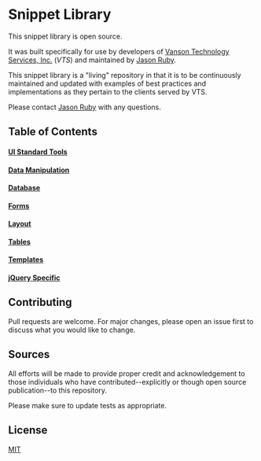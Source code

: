 # Snippet Library

This snippet library is open source.

It was built specifically for use by developers of [Vanson Technology Services, Inc.](http://www.vansontech.com/) (*VTS*) and maintained by [Jason Ruby](https://github.com/BluePawDev).

This snippet library is a "living" repository in that it is to be continuously maintained and updated with examples of best practices and implementations as they pertain to the clients served by VTS.

Please contact [Jason Ruby](mailto:jaruby@me.com) with any questions.

## Table of Contents
#### [UI Standard Tools](https://github.com/BluePawDev/snippets/tree/master/Resources/UI%20Standard%20Tools)
#### [Data Manipulation](https://github.com/BluePawDev/snippets/tree/master/Resources/Data%20Manipulation)
#### [Database](https://github.com/BluePawDev/snippets/tree/master/Resources/Database/)
#### [Forms](https://github.com/BluePawDev/snippets/tree/master/Resources/Forms)
#### [Layout](https://github.com/BluePawDev/snippets/tree/master/Resources/Layouts)
#### [Tables](https://github.com/BluePawDev/snippets/tree/master/Resources/Tables)
#### [Templates](https://github.com/BluePawDev/snippets/tree/master/Resources/Templates)
#### [jQuery Specific](https://github.com/BluePawDev/snippets/tree/master/Resources/jQuery)

## Contributing
Pull requests are welcome. For major changes, please open an issue first to discuss what you would like to change.

## Sources

All efforts will be made to provide proper credit and acknowledgement to those individuals who have contributed--explicitly or though open source publication--to this repository.

Please make sure to update tests as appropriate.

## License
[MIT](https://choosealicense.com/licenses/mit/)
